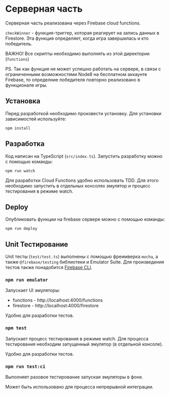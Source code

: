 
# Серверная часть
 
 Серверная часть реализована через Firebase cloud functions.

 `checkWinner` - функция-триггер, которая реагирует на запись данных в Firestore. Эта функция определяет, когда игра завершилась и кто победитель. 

 ВАЖНО! Все скрипты необходимо выполнять из этой директории (`functions`)

 PS. Так как функция не может успешно работать на сервере, в связи с ограниченными возможностями Node8 на бесплатном аккаунте Firebase, то определние победителя повторно реализовано в функционале игры.

## Установка

Перед разработкой необходимо произвести установку. Для установки зависимостей используйте:
```
npm install
```

## Разработка
Код написан на TypeScript (`src/index.ts`). Запустить разработку можно с помощью команды:

```
npm run watch
```

Для разработки Cloud Functions удобно использовать TDD. Для этого необходимо запустить в отдельных консолях эмулятор и процесс тестирования в режиме watch.

## Deploy
Опубликовать функции на firebase сервере можно с помощью команды:

```
npm run deploy
```

## Unit Тестирование

Unit тесты (`test/test.ts`) выполнены с помощью фреимверка `mocha`, а также `@firebase/testing` библиотеки и Emulator Suite. Для произведения тестов также понадобится [Firebase CLI](https://firebase.google.com/docs/cli).

### `npm run emulator`
Запускает UI эмуляторы:
* functions - http://localhost:4000/functions
* firestore - http://localhost:4000/firestore

Удобно для разработки тестов.

### `npm test`
Запускает процесс тестирования в режиме watch. Для процесса тестирования необходим запущенный эмулятор (в отдельной консоле).

Удобно для разработки тестов.

### `npm run test:ci`
Выполняет разовое тестирование запуская эмуляторы в фоне.

Может быть использовано для процесса непрерывной интеграции.
